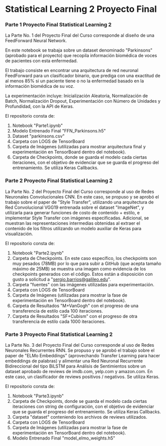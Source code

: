 # Statistical Learning 2 Proyecto Final

### Parte 1 Proyecto Final Statistical Learning 2

La Parte No. 1 del Proyecto Final del Curso corresponde al diseño de una FeedForward Neural Network.

En este notebook se trabaja sobre un dataset denominado "Parkinsons" (aprobado para el proyecto) que recopila información biomédica de voces de pacientes con esta enfermedad.

El trabajo consiste en encontrar una arquitectura de red neuronal FeedForward para un clasificador binario, que prediga con una exactitud de al menos 85% si un paciente tiene o no la enfermedad basado en la información biomédica de su voz.

La experimentación incluye: Inicialización Aleatoria, Normalización de Batch, Normalización Dropout, Experimentación con Número de Unidades y Profundidad, con la API de Keras.

El repositorio consta de:
1. Notebook "Parte1.ipynb"
2. Modelo Entrenado Final "FFN_Parkinsons.h5"
3. Dataset "parkinsons.csv"
4. Carpeta con LOGS de TensorBoard
5. Carpeta de Imágenes (utilizadas para mostrar arquitectura final y experimentación en TensorBoard dentro del notebook).
6. Carpeta de Checkpoints, donde se guarda el modelo cada ciertas iteraciones, con el objetivo de evidenciar que se guarda el progreso del entrenamiento. Se utiliza Keras Callbacks.

### Parte 2 Proyecto Final Statistical Learning 2

La Parte No. 2 del Proyecto Final del Curso corresponde al uso de Redes Neuronales Convolucionales CNN. En este caso, se propuso y se aprobó el trabajo sobre el paper de "Style Transfer", utilizando una arquitectura de Red Convolucional VGG19 entrenada sobre el dataset "ImageNet", y utilizarla para generar funciones de costo de contenido + estilo, e implementar Style Transfer con imágenes especificadas. Adicional, se muestran las representaciones intermedias obtenidas al extraer el contenido de los filtros utilizando un modelo auxiliar de Keras para visualización.

El repositorio consta de:
1. Notebook "Parte2.ipynb"
2. Carpeta de Checkpoints. En este caso específico, los checkpoints son muy pesados (78MB) por lo que para subir a GitHub (que acepta tamaño máximo de 25MB) se muestra una imagen como evidencia de los checkpoints generados con el código. Estos están a disposición con gusto a solicitud a "sergio.barrios@galileo.edu".
3. Carpeta "fuentes" con las imágenes utilizadas para experimentación.
4. Carpeta con LOGS de TensorBoard
5. Carpeta de Imágenes (utilizadas para mostrar la fase de experimentación en TensorBoard dentro del notebook).
6. Carpeta de Resultados "M+VanGogh" con el progreso de una transferencia de estilo cada 100 iteraciones.
7. Carpeta de Resultados "SF+Cubism" con el progreso de otra transferencia de estilo cada 1000 iteraciones.

### Parte 3 Proyecto Final Statistical Learning 2

La Parte No. 3 del Proyecto Final del Curso corresponde al uso de Redes Neuronales Recurrentes RNN. Se propuso y se aprobó el trabajo sobre el paper de "ELMo Embeddings" (aprovechando Transfer Learning para hacer embeddings de palabras) y alimentar una Red Neuronal Recurrente Bidireccional del tipo BiLSTM para Análisis de Sentimientos sobre un dataset aprobado de reviews de imdb.com, yelp.com y amazon.com. En este caso, un clasificador de reviews positivos / negativos. Se utiliza Keras.

El repositorio consta de:
1. Notebook "Parte3.ipynb"
2. Carpeta de Checkpoints, donde se guarda el modelo cada ciertas iteraciones con string de configuración, con el objetivo de evidenciar que se guarda el progreso del entrenamiento. Se utiliza Keras Callbacks.
3. Carpeta "dataset" conteniendo los archivos de reviews utilizados.
4. Carpeta con LOGS de TensorBoard
5. Carpeta de Imágenes (utilizadas para mostrar la fase de experimentación en TensorBoard dentro del notebook).
6. Modelo Entrenado Final "model_elmo_weights.h5"
